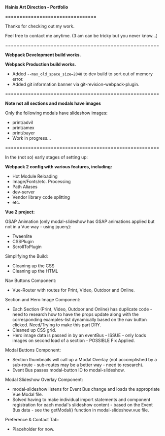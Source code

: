 **Hainis Art Direction - Portfolio**

================================

Thanks for checking out my work.

Feel free to contact me anytime.
(3 am can be tricky but you never know...)

======================================================

**Webpack Development build works.**

**Webpack Production build works.**

- Added ```--max_old_space_size=2048``` to dev build to sort out of memory error. 
- Added git information banner via git-revision-webpack-plugin.

======================================================

**Note not all sections and modals have images**

Only the following modals have slideshow images: 
- print/advil
- print/amex
- print/bayer
- Work in progress...

======================================================

In the (not so) early stages of setting up:

**Webpack 2 config with various features, including:**
- Hot Module Reloading
- Image/Fonts/etc. Processing
- Path Aliases
- dev-server
- Vendor library code splitting
- etc. 


**Vue 2 project:**

GSAP Animation (only modal-slideshow has GSAP animations applied but not in a Vue way - using jquery):
- Tweenlite
- CSSPlugin
- ScrollToPlugin

Simplifying the Build:
- Cleaning up the CSS
- Cleaning up the HTML 

Nav Buttons Component:
- Vue-Router with routes for Print, Video, Outdoor and Online.

Section and Hero Image Component:
- Each Section (Print, Video, Outdoor and Online) has duplicate code - need to research how to have the props update along with the corresponding examples-list dynamically based on the nav button clicked. Need/Trying to make this part DRY.
- Cleaned up CSS grid.
- Hero image data is passed in by an eventBus - ISSUE - only loads images on second load of a section - POSSIBLE Fix Applied.

Modal Buttons Component:
- Section thumbnails will call up a Modal Overlay (not accomplished by a sub-route - sub-routes may be a better way - need to research).
- Event Bus passes modal-button ID to modal-slideshow.

Modal Slideshow Overlay Component:
- modal-slideshow listens for Event Bus change and loads the appropriate Vue Modal file. 
- Solved having to make individual import statements and component registration for each modal's slideshow content - based on the Event Bus data - see the getModal() function in modal-slideshow.vue file.

Preference & Contact Tab:
- Placeholder for now.
